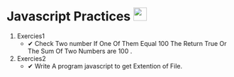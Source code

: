 # Javascript Practices  <img src="https://media.giphy.com/media/WUlplcMpOCEmTGBtBW/giphy.gif" width="30">
<ol>
   <li>Exercies1
       <ul>
           <li>✔ Check Two number If One Of Them Equal 100 The Return True Or The Sum Of Two Numbers are 100 .</li>
      </ul>
   </li>
    <li>Exercies2
       <ul>
           <li>✔ Write A program javascript to get Extention of File.</li>
      </ul>
   </li>
 </ol>
